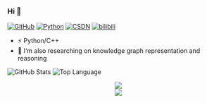 ### Hi 👋  

[![GitHub](https://img.shields.io/badge/dynamic/json?logo=github&label=GitHub&labelColor=495867&color=495867&query=%24.data.totalSubs&url=https%3A%2F%2Fapi.spencerwoo.com%2Fsubstats%2F%3Fsource%3Dgithub%26queryKey%3Dhayschan&style=flat-square)](https://github.com/chenyu313)
[![Python](https://img.shields.io/static/v1?label=Program&message=Python&color=blue)](https://github.com/chenyu313)
[![CSDN](https://img.shields.io/static/v1?label=Blog&message=CSDN&color=red)](https://blog.csdn.net/qq_45190143)
[![bilibili](https://img.shields.io/static/v1?label=B站&message=bilibili&color=pink)](https://space.bilibili.com/440339527)



- ⚡ Python/C++  
- 🌱 I‘m also researching on knowledge graph representation and reasoning

<div>
<p>
    <img alt = "GitHub Stats" src="https://github-readme-stats.vercel.app/api?username=chenyu313&show_icons=true&hide=issues&icon_color=000000&hide_border=true&title_color=5391FE&text_color=555">
    <img alt = "Top Language" src="https://github-readme-stats.vercel.app/api/top-langs/?username=chenyu313&hide=html,&hide_border=true&title_color=5391FE&text_color=555"
</p>
</div>



<div align="center"> <img src="https://github-readme-streak-stats.herokuapp.com/?user=chenyu313" /> </div>

<div align="center"> <img src="https://github.com/chenyu313/Python_crawler/blob/main/%E7%AC%AC%E4%B8%80%E7%AB%A0-%E7%88%AC%E8%99%AB%E5%9F%BA%E7%A1%80/code.gif" /> </div>
